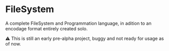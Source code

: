 # FileSystem
A complete FileSystem and Programmation language, in adition to an encodage format entirely created solo.

⚠️ This is still an early pre-alpha project, buggy and not ready for usage as of now.
